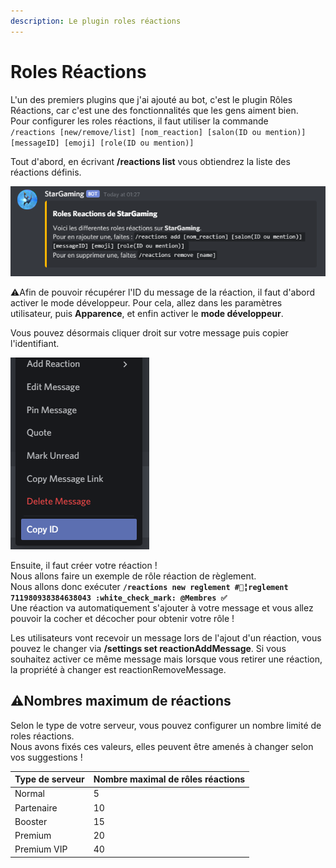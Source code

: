 ```yaml
---
description: Le plugin roles réactions
---
```


# Roles Réactions

L'un des premiers plugins que j'ai ajouté au bot, c'est le plugin Rôles Réactions, car c'est une des fonctionnalités que les gens aiment bien.  
Pour configurer les roles réactions, il faut utiliser la commande   
`/reactions [new/remove/list] [nom_reaction] [salon(ID ou mention)] [messageID] [emoji] [role(ID ou mention)]`  
  
Tout d'abord, en écrivant **/reactions list** vous obtiendrez la liste des réactions définis.

![](../../.gitbook/assets/reactions.png)

⚠️Afin de pouvoir récupérer l'ID du message de la réaction, il faut d'abord activer le mode développeur. Pour cela, allez dans les paramètres utilisateur, puis **Apparence**, et enfin activer le **mode développeur**.  
  
Vous pouvez désormais cliquer droit sur votre message puis copier l'identifiant.

![](../../.gitbook/assets/copy-id.png)

Ensuite, il faut créer votre réaction !  
Nous allons faire un exemple de rôle réaction de règlement.  
 Nous allons donc exécuter **`/reactions new reglement #📜╏reglement 711980938384638043 :white_check_mark: @Membres ✅`**  
Une réaction va automatiquement s'ajouter à votre message et vous allez pouvoir la cocher et décocher pour obtenir votre rôle !  
  
Les utilisateurs vont recevoir un message lors de l'ajout d'un réaction, vous pouvez le changer via **/settings set reactionAddMessage**. Si vous souhaitez activer ce même message mais lorsque vous retirer une réaction, la propriété à changer est reactionRemoveMessage.

## ⚠️Nombres maximum de réactions

Selon le type de votre serveur, vous pouvez configurer un nombre limité de roles réactions.  
Nous avons fixés ces valeurs, elles peuvent être amenés à changer selon vos suggestions !

| Type de serveur | Nombre maximal de rôles réactions |
| :--- | :--- |
| Normal | 5 |
| Partenaire | 10 |
| Booster | 15 |
| Premium | 20 |
| Premium VIP | 40 |

